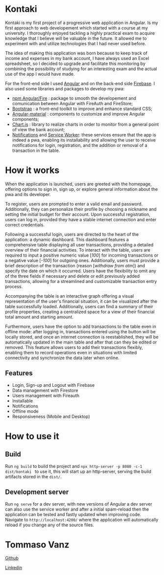 # Kontaki

Kontaki is my first project of a progressive web application in Angular. Is my first approach to web developement which started with a course at my university. I thoroughly enjoyed tackling a highly practical exam to acquire knowledge that I believe will be valuable in the future. It allowed me to experiment with and utilize technologies that I had never used before.

The idea of making this application was born because to keep track of income and expenses in my bank account, I have always used an Excel spreadsheet, so I decided to upgrade and facilitate this monitoring by combining the possibility of studying for an interesting exam and the actual use of the app I would have made.

For the front-end side I used [Angular](https://angular.io/docs) and on the back-end side [Firebase](https://firebase.google.com/). I also used some libraries and packages to develop my pwa:
- [npm Angular/Fire](https://www.npmjs.com/package/@angular/fire) : package to smooth the developement and comunication between Angular with FireAuth and FireStore;
- [Bootstrap](https://getbootstrap.com/) : a front-end toolkit to improve and enhance standard CSS;
- [Angular-material](https://material.angular.io/) : components to customize and improve Angular components;
- [Chart.js](https://www.chartjs.org/) : library to realize charts in order to monitor from a general point of view the bank account;
- [Notifications](https://developer.mozilla.org/en-US/docs/Web/API/Notification) and [Service Worker](https://angular.io/guide/service-worker-getting-started): these services ensure that the app is indeed a pwa, enabling its installability and allowing the user to receive notifications for login, registration, and the addition or removal of a transaction in the table.

# How it works
When the application is launched, users are greeted with the homepage, offering options to sign in, sign up, or explore general information about the pwa and its developer.

To register, users are prompted to enter a valid email and password. Additionally, they can personalize their profile by choosing a nickname and setting the initial budget for their account. Upon successful registration, users can log in, provided they have a stable internet connection and enter correct credentials.

Following a successful login, users are directed to the heart of the application: a dynamic dashboard. This dashboard features a comprehensive table displaying all user transactions, providing a detailed overview of their financial activities.
To interact with the table, users are required to input a positive numeric value [_100_] for incoming transactions or a negative value [_-100_] for outgoing ones. Additionally, users must provide a brief description of the transaction (reason [_withdraw from atm_]) and specify the date on which it occurred. Users have the flexibility to omit any of the three fields if necessary and delete or edit previously added transactions, allowing for a streamlined and customizable transaction entry process.

Accompanying the table is an interactive graph offering a visual representation of the user's financial situation, it can be visualized after the table successfully loaded. Additionally, users can find a summary of their profile properties, creating a centralized space for a view of their financial total amount and starting amount.

Furthermore, users have the option to add transactions to the table even in offline mode: after logging in, transactions entered using the button will be locally stored, and once an internet connection is reestablished, they will be automatically updated in the main table and after that can they be edited or removed. This feature allows users to add their transactions flexibly, enabling them to record operations even in situations with limited connectivity and synchronize the data later when online.

## Features
- Login, Sign-up and Logout with Firebase
- Data management with Firestore
- Users management with Fireauth
- Installable
- Notifications
- Offline mode
- Responsiveness (Mobile and Desktop)

# How to use it
## Build
Run `ng build` to build the project and `npx http-server -p 8080 -c-1 dist/kontaki ` to use it, this will start up an http-server, serving the build artifacts stored in the `dist/`.

## Development server
Run `ng serve` for a dev server, with new versions of Angular a dev server can also use the service worker and after a initial spam-reload then the application can be tested and fastly updated when improving code. Navigate to `http://localhost:4200/` where the application will automatically reload if you change any of the source files.

# Tommaso Vanz
[Github](https://github.com/vanz54)

[Linkedin](https://www.linkedin.com/in/tommasovanz/)

